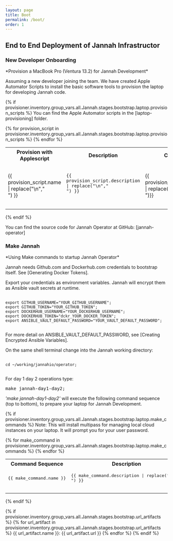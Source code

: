 ```yaml
---
layout: page
title: Boot
permalink: /boot/
order: 1
---
```

End to End Deployment of Jannah Infrastructor
---------------------------------------------

<h3>New Developer Onboarding</h3>
*Provision a MacBook Pro (Ventura 13.2) for Jannah Development*

Assuming a new developer joining the team.  We have created Apple Automator Scripts
to install the basic software tools to provision the laptop for developing 
Jannah code. 

{% if provisioner.inventory.group_vars.all.Jannah.stages.bootstrap.laptop.provision_scripts %}
You can find the Apple Automator scripts in the [laptop-provisioning] folder.
<table>
        <th>
        Provision with Applescript
        </th>
        <th>
        Description
        </th>
        <th>
        Comments
        </th>
{% for provision_script in provisioner.inventory.group_vars.all.Jannah.stages.bootstrap.laptop.provision_scripts %}
        <tr>
            <td>
{{ provision_script.name | replace("\n","<br>") }}
            </td>
            <td>
                <pre>
                    <code>
{{ provision_script.description | replace("\n","<br>") }}
                    </code>
                </pre>
            </td>
            <td>
{{ provision_script.comments | replace("\n","<br>")}}
            </td>
        </tr>
{% endfor %}
</table>
{% endif %}


You can find the source code for Jannah Operator at GitHub:
[jannah-operator] 



<h3>Make Jannah</h3>
*Using Make commands to startup Jannah Operator*

Jannah needs Github.com and Dockerhub.com credentials
to bootstrap itself. See [Generating Docker Tokens].

Export your credentials as environment variables. Jannah will encrypt them as 
Ansible vault secrets at runtime.
<pre>
    <code>
export GITHUB_USERNAME="YOUR_GITHUB_USERNAME";
export GITHUB_TOKEN="YOUR_GITHUB_TOKEN";
export DOCKERHUB_USERNAME="YOUR_DOCKERHUB_USERNAME";
export DOCKERHUB_TOKEN="dckr_YOUR_DOCKER_TOKEN";
export ANSIBLE_VAULT_DEFAULT_PASSWORD="YOUR_VAULT_DEFAULT_PASSWORD"; 
    </code>
</pre>
For more detail on ANSIBLE_VAULT_DEFAULT_PASSWORD, see [Creating Encrypted Ansible Variables].


On the same shell terminal change into the Jannah
working directory:
<pre>
    <code>
cd ~/working/jannahio/operator;
    </code>
</pre>

For day 1 day 2 operations type:
<pre>
make jannah-day1-day2;
</pre>
_'make jannah-day1-day2'_ will execute the following command sequence (top to bottom), to prepare your laptop for Jannah Development.



{% if provisioner.inventory.group_vars.all.Jannah.stages.bootstrap.laptop.make_commands %}
Note: This will install multipass for managing
local cloud instances on your laptop. It will prompt you for your user password.
<table>
  <tr>
        <th>
         Command Sequence
        </th>
        <th>
        Description
        </th>
  </tr>
{% for make_command in provisioner.inventory.group_vars.all.Jannah.stages.bootstrap.laptop.make_commands %}
        <tr>
            <td><pre>
{{ make_command.name }}
            </td></pre>
            <td><pre>
{{ make_command.description | replace("\n","<br>") }}
            </td></pre>
        </tr>
{% endfor %}
</table>
{% endif %}




{% if provisioner.inventory.group_vars.all.Jannah.stages.bootstrap.url_artifacts %}
{% for url_artifact in provisioner.inventory.group_vars.all.Jannah.stages.bootstrap.url_artifacts %}
{{ url_artifact.name }}: {{ url_artifact.url }}
{% endfor %}
{% endif %}
